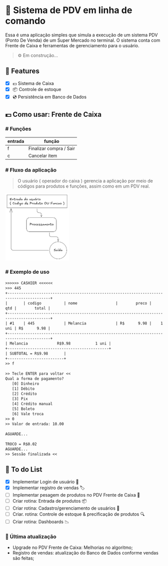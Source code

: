 # 🛒 Sistema de PDV em linha de comando

Essa é uma aplicação simples que simula a execução de um sistema PDV (Ponto De Venda) de um Super Mercado no terminal. O sistema conta com Frente de Caixa e ferramentas de gerenciamento para o usuário.

> ⚙️ Em construção... 

## 📌 Features
- [x] 💵 Sistema de Caixa
- [x] 📦 Controle de estoque 
- [x] 💿 Persistência em Banco de Dados

## 💵 Como usar: Frente de Caixa

### # Funções
| entrada | função                  |
|---------|-------------------------|
| f       | Finalizar compra / Sair |
| c       | Cancelar item           |

### # Fluxo da aplicação

> O usuário ( operador do caixa ) gerencia a aplicação por meio de códigos para produtos e funções, assim como em um PDV real.

<img src="img1.png" width="40%">

### # Exemplo de uso
```
>>>>>> CASHIER <<<<<<
>>> 445
+-----------------------------------------------------------------------------------------+
|       | codigo          | nome                 |        preco |      qtd |        total |
+-----------------------------------------------------------------------------------------+
| #1    | 445             | Melancia             | R$      9.98 |    1 uni | R$      9.98 |
+-----------------------------------------------------------------------------------------+
| Melancia             R$9.98           1 uni |
+---------------------------------------------+
| SUBTOTAL = R$9.98       |
+-------------------------+
>> f

>> Tecle ENTER para voltar <<
Qual a forma de pagamento?
   [0] Dinheiro
   [1] Débito
   [2] Crédito
   [3] Pix
   [4] Crédito manual
   [5] Boleto
   [6] Vale troca
>> 0
>> Valor de entrada: 10.00

AGUARDE...

TROCO = R$0.02
AGUARDE...
>> Sessão finalizada <<
```

## 📝 To do List
- [x] Implementar Login de usuário 🔐
- [x] Implementar registro de vendas 🏷️️
- [ ] Implementar pesagem de produtos no PDV Frente de Caixa 🧮
- [ ] Criar rotina: Entrada de produtos 📦
- [ ] Criar rotina: Cadastro/gerenciamento de usuários 👥
- [ ] Criar. rotina: Controle de estoque & precificação de produtos 🔍
- [ ] Criar rotina: Dashboards 📉

### 🚀 Última atualização

- Upgrade no PDV Frente de Caixa: Melhorias no algoritmo;
- Registro de vendas: atualização do Banco de Dados conforme vendas são feitas;